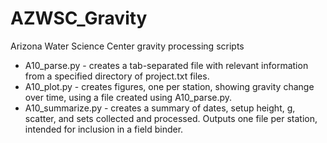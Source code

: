 # AZWSC_Gravity
Arizona Water Science Center gravity processing scripts

* A10_parse.py - creates a tab-separated file with relevant information from a specified directory of project.txt files.
* A10_plot.py - creates figures, one per station, showing gravity change over time, using a file created using A10_parse.py.
* A10_summarize.py - creates a summary of dates, setup height, g, scatter, and sets collected and processed. Outputs one file per station, intended for inclusion in a field binder.